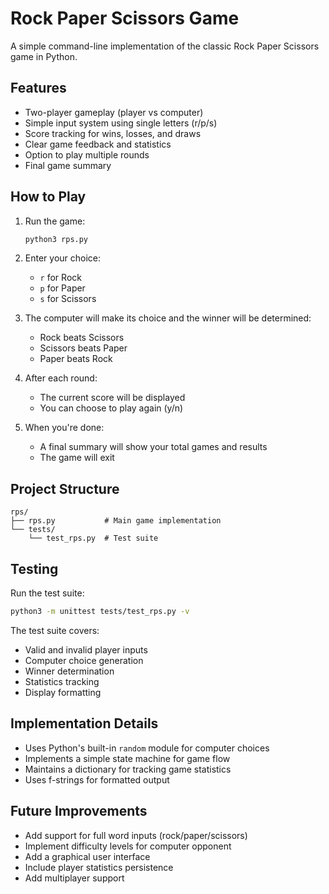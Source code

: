 # Rock Paper Scissors Game

A simple command-line implementation of the classic Rock Paper Scissors game in Python.

## Features

- Two-player gameplay (player vs computer)
- Simple input system using single letters (r/p/s)
- Score tracking for wins, losses, and draws
- Clear game feedback and statistics
- Option to play multiple rounds
- Final game summary

## How to Play

1. Run the game:

   ```bash
   python3 rps.py
   ```

2. Enter your choice:

   - `r` for Rock
   - `p` for Paper
   - `s` for Scissors

3. The computer will make its choice and the winner will be determined:

   - Rock beats Scissors
   - Scissors beats Paper
   - Paper beats Rock

4. After each round:

   - The current score will be displayed
   - You can choose to play again (y/n)

5. When you're done:
   - A final summary will show your total games and results
   - The game will exit

## Project Structure

```
rps/
├── rps.py           # Main game implementation
└── tests/
    └── test_rps.py  # Test suite
```

## Testing

Run the test suite:

```bash
python3 -m unittest tests/test_rps.py -v
```

The test suite covers:

- Valid and invalid player inputs
- Computer choice generation
- Winner determination
- Statistics tracking
- Display formatting

## Implementation Details

- Uses Python's built-in `random` module for computer choices
- Implements a simple state machine for game flow
- Maintains a dictionary for tracking game statistics
- Uses f-strings for formatted output

## Future Improvements

- Add support for full word inputs (rock/paper/scissors)
- Implement difficulty levels for computer opponent
- Add a graphical user interface
- Include player statistics persistence
- Add multiplayer support
